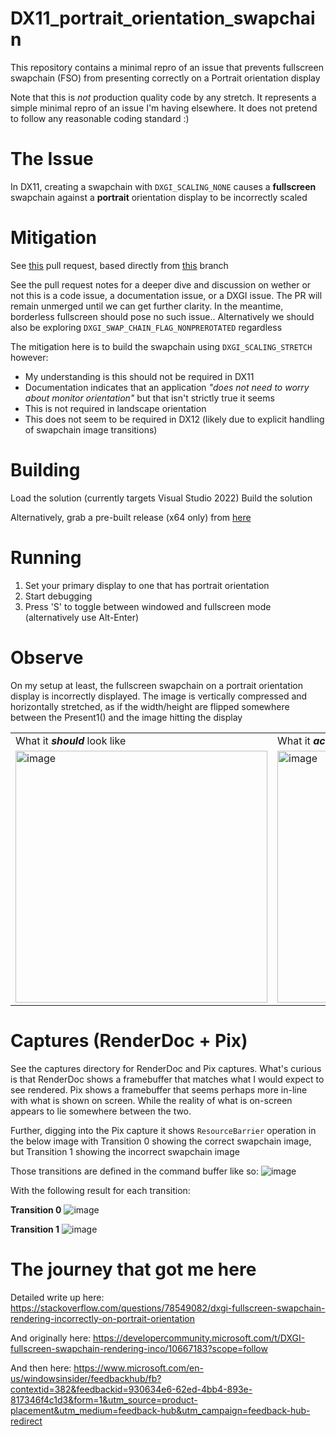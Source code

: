 # DX11_portrait_orientation_swapchain
This repository contains a minimal repro of an issue that prevents fullscreen swapchain (FSO) from presenting correctly on a Portrait orientation display

Note that this is *not* production quality code by any stretch.
It represents a simple minimal repro of an issue I'm having elsewhere. It does not pretend to follow any reasonable coding standard :)

# The Issue
In DX11, creating a swapchain with `DXGI_SCALING_NONE` causes a <b>fullscreen</b> swapchain against a **portrait** orientation display to be incorrectly scaled

# Mitigation
See <a href="https://github.com/tim-rex/DX11_portrait_orientation_swapchain/pull/2">this</a> pull request, based directly from <a href="https://github.com/tim-rex/DX11_portrait_orientation_swapchain/tree/DX11_portrait_fullscreen_workaround">this</a> branch

See the pull request notes for a deeper dive and discussion on wether or not this is a code issue, a documentation issue, or a DXGI issue.
The PR will remain unmerged until we can get further clarity. In the meantime, borderless fullscreen should pose no such issue.. Alternatively we should also be exploring `DXGI_SWAP_CHAIN_FLAG_NONPREROTATED` regardless

The mitigation here is to build the swapchain using `DXGI_SCALING_STRETCH` however:
- My understanding is this should not be required in DX11
- Documentation indicates that an application <i>"does not need to worry about monitor orientation"</i> but that isn't strictly true it seems
- This is not required in landscape orientation
- This does not seem to be required in DX12 (likely due to explicit handling of swapchain image transitions)


# Building
Load the solution (currently targets Visual Studio 2022)
Build the solution

Alternatively, grab a pre-built release (x64 only) from <a href="https://github.com/tim-rex/DX11_portrait_orientation_swapchain/releases">here</a>



# Running
1. Set your primary display to one that has portrait orientation
2. Start debugging
3. Press 'S' to toggle between windowed and fullscreen mode (alternatively use Alt-Enter)

# Observe
On my setup at least, the fullscreen swapchain on a portrait orientation display is incorrectly displayed.
The image is vertically compressed and horizontally stretched, as if the width/height are flipped somewhere between the Present1() and the image hitting the display

<table>
  <tr>
    <td>What it <b><i>should</i></b> look like</td>
    <td>What it <b><i>actually</i></b> looks like (on my setup)</td>
  </tr>
  <tr>
    <td><img width="403" alt="image" src="https://github.com/tim-rex/DX11_portrait_orientation_swapchain/assets/19639392/d511948f-80ed-44b7-81a3-83ebdfa46e4f"></td>
    <td><img width="403" alt="image" src="https://github.com/tim-rex/DX11_portrait_orientation_swapchain/assets/19639392/c98f56e1-1471-42ab-91bd-89a02e4bdfa3"></td>
  </tr>
</table>



# Captures (RenderDoc + Pix)
See the captures directory for RenderDoc and Pix captures.
What's curious is that RenderDoc shows a framebuffer that matches what I would expect to see rendered.
Pix shows a framebuffer that seems perhaps more in-line with what is shown on screen.
While the reality of what is on-screen appears to lie somewhere between the two.

Further, digging into the Pix capture it shows `ResourceBarrier` operation in the below image with Transition 0 showing the correct swapchain image, but Transition 1 showing the incorrect swapchain image

Those transitions are defined in the command buffer like so:
![image](https://github.com/tim-rex/DX11_portrait_orientation_swapchain/assets/19639392/cdc3d486-d179-4aad-a6b8-bfa53e4433e7)

With the following result for each transition:

**Transition 0**
![image](https://github.com/tim-rex/DX11_portrait_orientation_swapchain/assets/19639392/5bfd7589-d830-40ff-a26b-80c3561b055a)

**Transition 1**
![image](https://github.com/tim-rex/DX11_portrait_orientation_swapchain/assets/19639392/b549dfaf-c257-46bc-9856-ec417ddca381)



# The journey that got me here

Detailed write up here:
https://stackoverflow.com/questions/78549082/dxgi-fullscreen-swapchain-rendering-incorrectly-on-portrait-orientation

And originally here:
https://developercommunity.microsoft.com/t/DXGI-fullscreen-swapchain-rendering-inco/10667183?scope=follow

And then here:
https://www.microsoft.com/en-us/windowsinsider/feedbackhub/fb?contextid=382&feedbackid=930634e6-62ed-4bb4-893e-817346f4c1d3&form=1&utm_source=product-placement&utm_medium=feedback-hub&utm_campaign=feedback-hub-redirect

